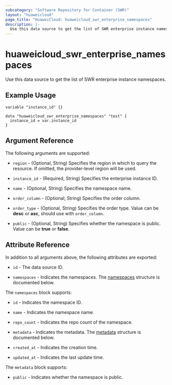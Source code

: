```yaml
---
subcategory: "Software Repository for Container (SWR)"
layout: "huaweicloud"
page_title: "HuaweiCloud: huaweicloud_swr_enterprise_namespaces"
description: |-
  Use this data source to get the list of SWR enterprise instance namespaces.
---
```


# huaweicloud_swr_enterprise_namespaces

Use this data source to get the list of SWR enterprise instance namespaces.

## Example Usage

```hcl
variable "instance_id" {}

data "huaweicloud_swr_enterprise_namespaces" "test" {
  instance_id = var.instance_id
}
```

## Argument Reference

The following arguments are supported:

* `region` - (Optional, String) Specifies the region in which to query the resource.
  If omitted, the provider-level region will be used.

* `instance_id` - (Required, String) Specifies the enterprise instance ID.

* `name` - (Optional, String) Specifies the namespace name.

* `order_column` - (Optional, String) Specifies the order column.

* `order_type` - (Optional, String) Specifies the order type.
  Value can be **desc** or **asc**, should use with `order_column`.

* `public` - (Optional, String) Specifies whether the namespace is public. Value can be **true** or **false**.

## Attribute Reference

In addition to all arguments above, the following attributes are exported:

* `id` - The data source ID.

* `namespaces` - Indicates the namespaces.
  The [namespaces](#attrblock--namespaces) structure is documented below.

<a name="attrblock--namespaces"></a>
The `namespaces` block supports:

* `id` - Indicates the namespace ID.

* `name` - Indicates the namespace name.

* `repo_count` - Indicates the repo count of the namespace.

* `metadata` - Indicates the metadata.
  The [metadata](#attrblock--namespaces--metadata) structure is documented below.

* `created_at` - Indicates the creation time.

* `updated_at` - Indicates the last update time.

<a name="attrblock--namespaces--metadata"></a>
The `metadata` block supports:

* `public` - Indicates whether the namespace is public.
